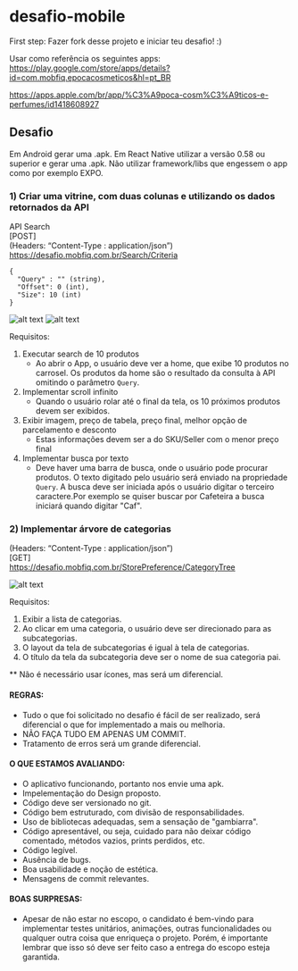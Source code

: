 # desafio-mobile

First step: Fazer fork desse projeto e iniciar teu desafio! :)

Usar como referência os seguintes apps:
https://play.google.com/store/apps/details?id=com.mobfiq.epocacosmeticos&hl=pt_BR

https://apps.apple.com/br/app/%C3%A9poca-cosm%C3%A9ticos-e-perfumes/id1418608927


## Desafio
Em Android gerar uma .apk.
Em React Native utilizar a versão 0.58 ou superior e gerar uma .apk.
Não utilizar framework/libs que engessem o app como por exemplo EXPO.
### 1) Criar uma vitrine, com duas colunas e utilizando os dados retornados da API

API Search  
[POST]  
(Headers: “Content-Type : application/json”)  
https://desafio.mobfiq.com.br/Search/Criteria  
```
{
  "Query" : "" (string),
  "Offset": 0 (int),
  "Size": 10 (int)
} 
```

![alt text](http://i.imgur.com/ebjy0C6.png)
![alt text](http://i.imgur.com/k2w9h6S.png)

 
Requisitos:

1. Executar search de 10 produtos
   - Ao abrir o App, o usuário deve ver a home, que exibe 10 produtos no carrosel. Os produtos da home são o resultado da consulta à API omitindo o parâmetro ```Query```.
2. Implementar scroll infinito
   - Quando o usuário rolar até o final da tela, os 10 próximos produtos devem ser exibidos.
3. Exibir imagem, preço de tabela, preço final, melhor opção de parcelamento e desconto
   - Estas informações devem ser a do SKU/Seller com o menor preço final
4. Implementar busca por texto
   - Deve haver uma barra de busca, onde o usuário pode procurar produtos. O texto digitado pelo usuário será enviado na propriedade ```Query```. A busca deve ser iniciada após o usuário digitar o terceiro caractere.Por exemplo se quiser buscar por Cafeteira a busca iniciará quando digitar "Caf".

### 2) Implementar árvore de categorias

(Headers: “Content-Type : application/json”)  
[GET]  
https://desafio.mobfiq.com.br/StorePreference/CategoryTree  

![alt text](http://i.imgur.com/W5GlHjz.png)

Requisitos:

1. Exibir a lista de categorias.
2. Ao clicar em uma categoria, o usuário deve ser direcionado para as subcategorias.
3. O layout da tela de subcategorias é igual à tela de categorias.
4. O título da tela da subcategoria deve ser o nome de sua categoria pai.

** Não é necessário usar ícones, mas será um diferencial.

#### REGRAS:

- Tudo o que foi solicitado no desafio é fácil de ser realizado, será diferencial o que for implementado a mais ou melhoria.
- NÃO FAÇA TUDO EM  APENAS UM COMMIT.
- Tratamento de erros será um grande diferencial.

#### O QUE ESTAMOS AVALIANDO:

- O aplicativo funcionando, portanto nos envie uma apk.
- Impelementação do Design proposto.
- Código deve ser versionado no git.
- Código bem estruturado, com divisão de responsabilidades.
- Uso de bibliotecas adequadas, sem a sensação de "gambiarra".
- Código apresentável, ou seja, cuidado para não deixar código comentado, métodos vazios, prints perdidos, etc.
- Código legível.
- Ausência de bugs.
- Boa usabilidade e noção de estética.
- Mensagens de commit relevantes.

#### BOAS SURPRESAS:

- Apesar de não estar no escopo, o candidato é bem-vindo para implementar testes unitários, animações, outras funcionalidades ou qualquer outra coisa que enriqueça o projeto. Porém, é importante lembrar que isso só deve ser feito caso a entrega do escopo esteja garantida.
